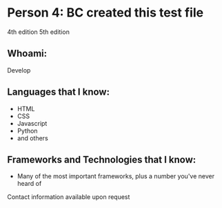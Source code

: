 # Person 4: BC created this test file

4th edition
5th edition

## Whoami:
Develop

## Languages that I know:

- HTML
- CSS
- Javascript
- Python
- and others  



## Frameworks and Technologies that I know:

- Many of the most important frameworks, plus a number you've never heard of


Contact information available upon request
